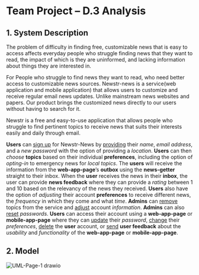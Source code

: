 # Team Project – D.3 Analysis

## 1. System Description

The problem of difficulty in finding free, customizable news that is easy to access affects everyday people who struggle finding news that they want to read, the impact of which is they are uninformed, and lacking information about things they are interested in.

For People who struggle to find news they want to read, who need better access to customizable news sources. Newstr-news is a service(web application and mobile application) that allows users to customize and receive regular email news updates. Unlike mainstream news websites and papers. Our product brings the customized news directly to our users without having to search for it.

Newstr is a free and easy-to-use application that allows people who struggle to find pertinent topics to receive news that suits their interests easily and daily through email.

**Users** can <u>sign up</u> for Newstr-News by <u>providing</u> their <i>name</i>, <i>email address</i>, and a <i>new password</i> with the option of providing a <i>location</i>. **Users** can then <i>choose</i> **topics** based on their individual **preferences**, including the option of <i>opting-in</i> to emergency news for <i>local topics</i>. The **users** will receive the information from the **web-app-page**’s **outbox** using the **news-getter** straight to their inbox. When the **user** receives the news in their **inbox**, the user can provide **news feedback** where they can provide a <i>rating</i> between 1 and 10 based on the relevancy of the news they received. **Users** also have the option of <i>adjusting</i> their account **preferences** to receive different news, the <i>frequency</i> in which they come and what <i>time</i>. **Admins** can <u>remove</u> topics from the service and <u>adjust</u> account <i>information</i>. **Admins** can also <u>reset</u> <i>passwords</i>. **Users** can access their account using a **web-app-page** or **mobile-app-page** where they can <u>update</u> their <i>password</i>, <u>change</u> their <i>preferences</i>, <u>delete</u> the **user** account, or <u>send</u> **user feedback** about the <i>usability</i> and <i>functionality</i> of the **web-app-page** or **mobile-app-page**.

## 2. Model
![UML-Page-1 drawio](https://user-images.githubusercontent.com/39149858/196010650-7bb0b9a0-9d5c-4d77-8586-a0076ec170e8.png)
